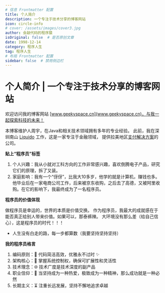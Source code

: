 ```yaml
---
# 信息 Frontmatter 配置
title: 个人简介
description: 一个专注于技术分享的博客网站
icon: circle-info
# cover: /assets/images/cover3.jpg
author: 会敲代码的程序猿
isOriginal: false  # 是否原创文章
date: 1998-12-14
category: 程序人生
tag: 程序人生
# 布局 Frontmatter 配置
sidebar: false  # 禁用侧边栏
---
```


# 个人简介 | 一个专注于技术分享的博客网站

欢迎访问我的博客网站 [www.geekyspace.cn](www.geekyspace.cn)，与我一起探索科技的未来！

本博客维护人周宇，在Java和相关技术领域拥有多年的专业经验。
此前，我在深圳南山 [Liquido](https://www.liquido.com/) 工作，这是一家专注于金融领域，
提供拉美地区[支付解决方案](https://mp.weixin.qq.com/s/UzPsaVvXqrvW8T8PDPnhZw)的公司。

**贴上“程序员”标签**

1. 个人兴趣：我从小就对工科方向的工作非常感兴趣，喜欢倒腾电子产品，研究它们的原理，拆了又装。
2. 家庭影响：我有一个“伢伢”，比我大10多岁，他学的就是计算机，赚钱也多。
   他毕业后在一家电商公司工作，后来被京东收购，之后去了高德，又被阿里收购。在它的影响下，我最终成为了一名程序员。

**程序员的价值体现**

做程序员是幸运的，世界的本质是价值交换。
作为程序员，我最大的成就感在于能否真正给别人带来价值。如果可以，那泰裤辣。
大环境没有那么差（给自己信心），这是程序员的时代！！！

* 人生没有白走的路，每一步都算数（我要坚持坚持坚持）

**我的程序员格言**

1. 编码原则：🥇 代码简洁高效，优雅永不过时 ✨
2. 架构核心：🔧 掌握系统控制权，确保可扩展性和灵活性
3. 技术理念：🌐 技术广度是技术深度的副产品
4. 职业信仰：🚀 当坚持成为一种热爱，极致成为一种精神，那么成功就是一种必然
5. 长期主义：⏳ 注重长远发展，坚持不懈地追求卓越

